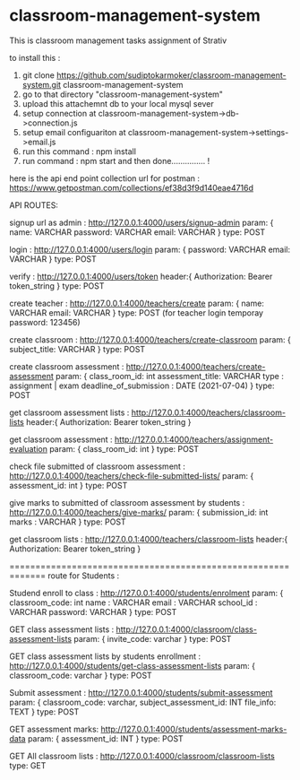 # classroom-management-system
This is classroom management tasks assignment of Strativ

to install this : 

1. git clone https://github.com/sudiptokarmoker/classroom-management-system.git classroom-management-system
2. go to that directory "classroom-management-system" 
3. upload this attachemnt db to your local mysql sever
4. setup connection at classroom-management-system->db->connection.js
5. setup email configuariton at classroom-management-system->settings->email.js
6. run this command : npm install
7. run command : npm start
and then done............... !


here is the api end point collection url for postman : 
https://www.getpostman.com/collections/ef38d3f9d140eae4716d



API ROUTES: 

signup url as admin : http://127.0.0.1:4000/users/signup-admin
param: {
    name: VARCHAR
    password: VARCHAR
    email: VARCHAR
}
type: POST


login : http://127.0.0.1:4000/users/login
param: {
    password: VARCHAR
    email: VARCHAR
}
type: POST

verify : http://127.0.0.1:4000/users/token
header:{
Authorization: Bearer token_string
} 
type: POST

create teacher : http://127.0.0.1:4000/teachers/create
param: {
    name: VARCHAR
    email: VARCHAR
}
type: POST
(for teacher login temporay password: 123456)


create classroom : http://127.0.0.1:4000/teachers/create-classroom
param: {
    subject_title: VARCHAR
}
type: POST


create classroom assessment : http://127.0.0.1:4000/teachers/create-assessment
param: {
    class_room_id: int
    assessment_title: VARCHAR
    type : assignment | exam
    deadline_of_submission : DATE (2021-07-04)
}
type: POST

get classroom assessment lists : http://127.0.0.1:4000/teachers/classroom-lists
header:{
Authorization: Bearer token_string
} 

get classroom assessment : http://127.0.0.1:4000/teachers/assignment-evaluation
param: {
    class_room_id: int
}
type: POST

check file submitted of classroom assessment : http://127.0.0.1:4000/teachers/check-file-submitted-lists/
param: {
    assessment_id: int
}
type: POST

give marks to submitted of classroom assessment by students : http://127.0.0.1:4000/teachers/give-marks/
param: {
    submission_id: int
    marks : VARCHAR
}
type: POST

get classroom lists : http://127.0.0.1:4000/teachers/classroom-lists
header:{
Authorization: Bearer token_string
} 

=============================================================
route for Students : 

Studend enroll to class : http://127.0.0.1:4000/students/enrolment
param: {
    classroom_code: int
    name : VARCHAR
    email : VARCHAR
    school_id : VARCHAR
    password: VARCHAR
}
type: POST

GET class assessment lists : http://127.0.0.1:4000/classroom/class-assessment-lists
param: {
    invite_code: varchar
}
type: POST

GET class assessment lists by students enrollment : http://127.0.0.1:4000/students/get-class-assessment-lists
param: {
    classroom_code: varchar
}
type: POST

Submit assessment : http://127.0.0.1:4000/students/submit-assessment
param: {
    classroom_code: varchar,
    subject_assessment_id: INT
    file_info: TEXT
}
type: POST

GET assessment marks: http://127.0.0.1:4000/students/assessment-marks-data
param: {
    assessment_id: INT
}
type: POST

GET All classroom lists : http://127.0.0.1:4000/classroom/classroom-lists
type: GET
